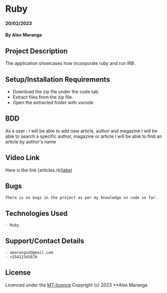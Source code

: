 # Ruby
#### 20/02/2023
#### By Alex Maranga

## Project Description
The application showcases how incorporate ruby and run IRB .

## Setup/Installation Requirements
- Download the zip file under the code tab.
- Extract files from the zip file.
- Open the extracted folder with vscode


## BDD
As a user :
I will be able to add new article, author and magazine
I will be able to search a specific author, magazine or article
I will be able to find an article by author's name

## Video Link
Here is the link [articles.rb][label](../articles/Demo/Screencast%20from%2027-02-2023%2002%3A26%3A56%20ALASIRI.webm)

## Bugs
    There is no bugs in the project as per my knowledge on code so far. 

## Technologies Used
    - Ruby

## Support/Contact Details
    - amaranga2@gmail.com
    - +25412345678

## License
Licenced under the [MT-licence](https://github.com/Mashaa22/Articles-without-AR/blob/main/License) Copyright (c) 2023 **Alex Maranga